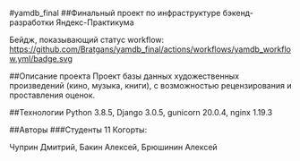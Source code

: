 #yamdb_final
##Финальный проект по инфраструктуре бэкенд-разработки Яндекс-Практикума

Бейдж, показывающий статус workflow:
https://github.com/Bratgans/yamdb_final/actions/workflows/yamdb_workflow.yml/badge.svg

##Описание проекта
Проект базы данных художественных произведений (кино, музыка, книги), с возможностью рецензирования и проставления оценок.

##Технологии
Python 3.8.5, Django 3.0.5, gunicorn 20.0.4, nginx 1.19.3

##Авторы
###Студенты 11 Когорты:

Чуприн Дмитрий,
Бакин Алексей,
Брюшинин Алексей